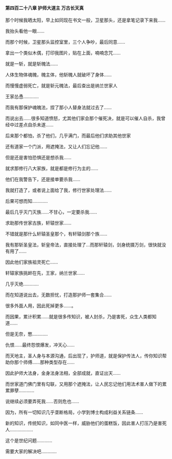 #### 第四百二十八章 护师大道主 万古长天真


那个时候我晒太阳，早上如同现在书文一般，卫星那头，还是拿笔记录下来我……

我抬头看他一眼……

而那个时候，卫星那头监控室里，三个人争吵，最后同意……

拿出一个类似木偶，打印我图片，贴在上面，喃喃念咒……

就是一斩，就是斩魄法……

人体生物体魂魄，魄主体，他斩魄人就破坏了身体……

而慢慢虚弱死亡，就是斩元魄法，最后查出是纳兰世家人

王家怂恿…………

而我有那保护魂魄法，捏了那小人替身法就过去了……

而说出去……很多知道愤怒，尤其他们家会那个催死决，就是可以催人自杀，我曾经中过差点自杀未遂……

后来那个都怕，杀了他们，几乎满门，而最后他们求助其他世家

还有道家一个门派，用遮掩法，又让人们忘记他……

但是还是害怕恐惧还是想杀我……

就求那修行八大家族，就是都是修行为主的……

他们在我警告下，还是接单要杀我……

我就打造了，或者说上面给了我，修行世家处理法……

后果可想而知…………

最后几乎灭门灭族……不甘心，一定要杀我……

求助那传世家古族，轩辕世家……

不错就是那什么轩辕圣皇那个，有轩辕剑那个族……

我有那斩圣皇法，斩皇帝法，直接处理了…而那轩辕剑，剑身统摄万剑，很快就没有用了……

因此他们家族祖灵死亡……

轩辕家族挑衅在先，王家，纳兰世家……

几乎灭绝…………

而在知道说出去，无数担忧，打造那护师一套集合……

很多外面人用，因此死掉更多……。

而因果，累计积累……就是很多传知识，被人封杀，乃是害死，众生人类都知道……

但是无奈，憋…………

仇恨……最终怨恨爆发，冲天心……

而天地主，圣人身与本源沟通，后出现了，护师道，就是保护传法人，传你知识帮助你那个师傅……那种类型存在……

因此护师大法身，金身法身法相，全部成就，直证出天……

而世家道门佛门里有勾联，又用那个遮掩法，让人民忘记他们用法术害人做下的累累罪孽…………

说继续必须要弄死我……否则危也……

因为，所有一切知识几乎垄断格局，小学到博士构成利益关系链条……

新的知识，传统知识，如同中医一样，威胁他们的蛋糕饭，因此害人打压乃是害死人………………


这个是世纪问题…………

需要大家的解决吧…………




